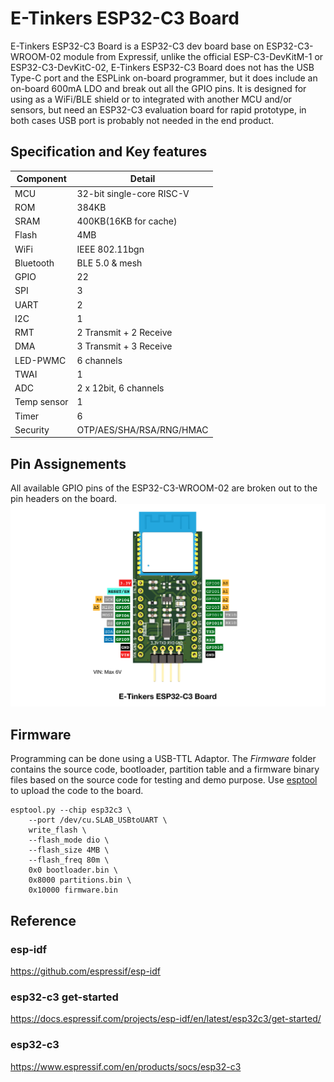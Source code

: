 # E-Tinkers ESP32-C3 Board

E-Tinkers ESP32-C3 Board is a ESP32-C3 dev board base on ESP32-C3-WROOM-02 module from  Expressif, unlike the official ESP-C3-DevKitM-1 or ESP32-C3-DevKitC-02, E-Tinkers ESP32-C3 Board does not has the USB Type-C port and the ESPLink on-board programmer, but it does include an on-board 600mA LDO and break out all the GPIO pins. It is designed for using as a WiFi/BLE shield or to integrated with another MCU and/or sensors, but need an ESP32-C3 evaluation board for rapid prototype, in both cases USB port is probably not needed in the end product.

## Specification and Key features

Component|Detail |
----|----|
MCU         | 32-bit single-core RISC-V |
ROM         | 384KB |
SRAM        | 400KB(16KB for cache) |
Flash       | 4MB |
WiFi        | IEEE 802.11bgn |
Bluetooth   | BLE 5.0 & mesh |
GPIO        | 22 |
SPI         | 3 |
UART        | 2 |
I2C         | 1 |
RMT         | 2 Transmit + 2 Receive |
DMA         | 3 Transmit + 3 Receive |
LED-PWMC    | 6 channels |
TWAI        | 1 |
ADC         | 2 x 12bit, 6 channels |
Temp sensor | 1 |
Timer       | 6 |
Security    | OTP/AES/SHA/RSA/RNG/HMAC |

## Pin Assignements
All available GPIO pins of the ESP32-C3-WROOM-02 are broken out to the pin headers on the board.
![E-Tinkers ESP32-C3 Board pinout](https://github.com/e-tinkers/e-tinkers-esp32-c3-board/blob/master/e-tinkers_esp32_c3_pinout.png)

## Firmware
Programming can be done using a USB-TTL Adaptor. The *Firmware* folder contains the source code, bootloader, partition table and a firmware binary files based on the source code for testing and demo purpose. Use [esptool](https://github.com/espressif/esptool) to upload the code to the board.

```
esptool.py --chip esp32c3 \
	--port /dev/cu.SLAB_USBtoUART \
	write_flash \
	--flash_mode dio \
	--flash_size 4MB \
	--flash_freq 80m \
	0x0 bootloader.bin \
	0x8000 partitions.bin \
	0x10000 firmware.bin
```

## Reference
### esp-idf
https://github.com/espressif/esp-idf
### esp32-c3 get-started
https://docs.espressif.com/projects/esp-idf/en/latest/esp32c3/get-started/
### esp32-c3
https://www.espressif.com/en/products/socs/esp32-c3
